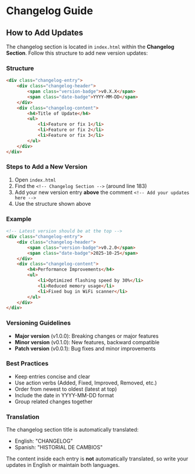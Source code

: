 ﻿# Changelog Guide

## How to Add Updates

The changelog section is located in `index.html` within the **Changelog Section**. Follow this structure to add new version updates:

### Structure

```html
<div class="changelog-entry">
    <div class="changelog-header">
        <span class="version-badge">v0.X.X</span>
        <span class="date-badge">YYYY-MM-DD</span>
    </div>
    <div class="changelog-content">
        <h4>Title of Update</h4>
        <ul>
            <li>Feature or fix 1</li>
            <li>Feature or fix 2</li>
            <li>Feature or fix 3</li>
        </ul>
    </div>
</div>
```

### Steps to Add a New Version

1. Open `index.html`
2. Find the `<!-- Changelog Section -->` (around line 183)
3. Add your new version entry **above** the comment `<!-- Add your updates here -->`
4. Use the structure shown above

### Example

```html
<!-- Latest version should be at the top -->
<div class="changelog-entry">
    <div class="changelog-header">
        <span class="version-badge">v0.2.0</span>
        <span class="date-badge">2025-10-25</span>
    </div>
    <div class="changelog-content">
        <h4>Performance Improvements</h4>
        <ul>
            <li>Optimized flashing speed by 30%</li>
            <li>Reduced memory usage</li>
            <li>Fixed bug in WiFi scanner</li>
        </ul>
    </div>
</div>
```

### Versioning Guidelines

- **Major version** (v1.0.0): Breaking changes or major features
- **Minor version** (v0.1.0): New features, backward compatible
- **Patch version** (v0.0.1): Bug fixes and minor improvements

### Best Practices

- Keep entries concise and clear
- Use action verbs (Added, Fixed, Improved, Removed, etc.)
- Order from newest to oldest (latest at top)
- Include the date in YYYY-MM-DD format
- Group related changes together

### Translation

The changelog section title is automatically translated:
- English: "CHANGELOG"
- Spanish: "HISTORIAL DE CAMBIOS"

The content inside each entry is **not** automatically translated, so write your updates in English or maintain both languages.

